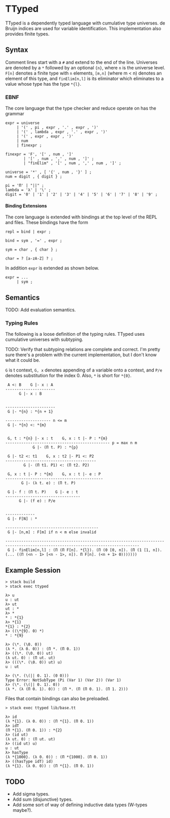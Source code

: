 
# TTyped

TTyped is a dependently typed language with cumulative type universes. de Bruijn
indices are used for variable identification. This implementation also provides
finite types.

## Syntax

Comment lines start with a `#` and extend to the end of the line. Universes are
denoted by a `*` followed by an optional `{n}`, where `n` is the universe level.
`F[n]` denotes a finite type with `n` elements, `[m,n]` (where m < n) denotes an
element of this type, and `finElim[n,l]` is its eliminator which eliminates to
a value whose type has the type `*{l}`.

### EBNF

The core language that the type checker and reduce operate on has the grammar

```
expr = universe
     | '(' , pi , expr , '.' , expr , ')'
     | '(' , lambda , expr , '.' , expr , ')'
     | '(' , expr , expr , ')'
     | num
     | finexpr ;

finexpr = 'F', '[' , num , ']'
        | '[' , num , ',' , num , ']' ;
        | "finElim" , '[' , num , ',' , num , ']' ;

universe = '*' , [ '{' , num , '}' ] ;
num = digit , { digit } ;

pi = 'Π' | "||" ;
lambda = 'λ' | '\' ;
digit = '0' | '1' | '2' | '3' | '4' | '5' | '6' | '7' | '8' | '9' ;
```

#### Binding Extensions

The core language is extended with bindings at the top level of the REPL and
files. These bindings have the form

```
repl = bind | expr ;

bind = sym , '=' , expr ;

sym = char , { char } ;

char = ? [a-zA-Z] ? ;
```

In addition `expr` is extended as shown below.

```
expr = ...
     | sym ;
```

## Semantics

TODO: Add evaluation semantics.

### Typing Rules

The following is a loose definition of the typing rules. TTyped uses cumulative
universes with subtyping.

TODO: Verify that subtyping relations are complete and correct. I'm pretty sure
there's a problem with the current implementation, but I don't know what it
could be.

`G` is t context, `G, x` denotes appending of a variable onto a context, and
`P/e` denotes substitution for the index 0. Also, `*` is short for `*{0}`.

```
 A <: B    G |- x : A
----------------------
      G |- x : B


----------------------
 G |- *{n} : *{n + 1}

-------------------- n <= m
 G |- *{n} <: *{m}


 G, t : *{n} |- x : t    G, x : t |- P : *{m}
---------------------------------------------- p = max n m
            G |- (Π t. P) : *{p}

 G |- t2 <: t1    G, x : t2 |- P1 <: P2
----------------------------------------
        G |- (Π t1. P1) <: (Π t2. P2)

 G, x : t |- P : *{m}    G, x : t |- e : P
-------------------------------------------
       G |- (λ t. e) : (Π t. P)

 G |- f : (Π t. P)    G |- e : t
---------------------------------
      G |- (f e) : P/e


-------------
 G |- F[N] : *

-----------------------------------------
 G |- [n,m] : F[m] if n < m else invalid

---------------------------------------------------------------------------------------------------------------------------------
 G |- finElim[n,l] : (Π (Π F[n]. *{l}). (Π (0 [0, n]). (Π (1 [1, n]). (... ((Π (<n - 1> [<n - 1>, n]). Π F[n]. (<n + 1> 0)))))))
```

## Example Session

```
> stack build
> stack exec ttyped

λ> u
u : ut
λ> ut
ut : *
λ> *
* : *{1}
λ> *{1}
*{1} : *{2}
λ> ((\*{9}. 0) *)
* : *{9}

λ> (\*. (\0. 0))
(λ *. (λ 0. 0)) : (Π *. (Π 0. 1))
λ> ((\*. (\0. 0)) ut)
(λ ut. 0) : (Π ut. ut)
λ> (((\*. (\0. 0)) ut) u)
u : ut

λ> (\*. (\(|| 0. 1). (0 0)))
Type Error: NotSubType (Pi (Var 1) (Var 2)) (Var 1)
λ> (\*. (\(|| 0. 1). 0))
(λ *. (λ (Π 0. 1). 0)) : (Π *. (Π (Π 0. 1). (Π 1. 2)))
```

Files that contain bindings can also be preloaded.

```
> stack exec ttyped lib/base.tt

λ> id
(λ *{1}. (λ 0. 0)) : (Π *{1}. (Π 0. 1))
λ> idT
(Π *{1}. (Π 0. 1)) : *{2}
λ> (id ut)
(λ ut. 0) : (Π ut. ut)
λ> ((id ut) u)
u : ut
λ> hasType
(λ *{1000}. (λ 0. 0)) : (Π *{1000}. (Π 0. 1))
λ> ((hasType idT) id)
(λ *{1}. (λ 0. 0)) : (Π *{1}. (Π 0. 1))
```

## TODO

- Add sigma types.
- Add sum (disjunctive) types.
- Add some sort of way of defining inductive data types (W-types maybe?).

